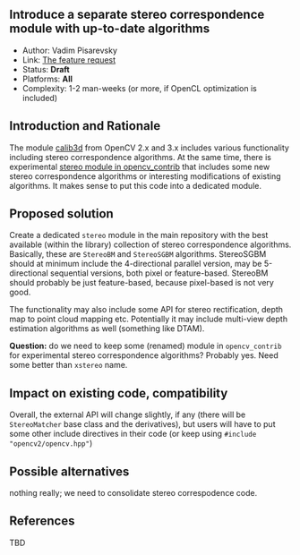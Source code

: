 ## Introduce a separate stereo correspondence module with up-to-date algorithms

* Author: Vadim Pisarevsky
* Link: [The feature request](https://github.com/opencv/opencv/issues/11014)
* Status: **Draft**
* Platforms: **All**
* Complexity: 1-2 man-weeks (or more, if OpenCL optimization is included)

## Introduction and Rationale

The module [calib3d](https://github.com/opencv/opencv/tree/master/modules/calib3d) from OpenCV 2.x and 3.x includes various functionality including stereo correspondence algorithms. At the same time, there is experimental [stereo module in opencv_contrib](https://github.com/opencv/opencv_contrib/tree/master/modules/stereo) that includes some new stereo correspondence algorithms or interesting modifications of existing algorithms. It makes sense to put this code into a dedicated module.

## Proposed solution

Create a dedicated `stereo` module in the main repository with the best available (within the library) collection of stereo correspondence algorithms. Basically, these are `StereoBM` and `StereoSGBM` algorithms. StereoSGBM should at minimum include the 4-directional parallel version, may be 5-directional sequential versions, both pixel or feature-based. StereoBM should probably be just feature-based, because pixel-based is not very good.

The functionality may also include some API for stereo rectification, depth map to point cloud mapping etc. Potentially it may include multi-view depth estimation algorithms as well (something like DTAM).

**Question:** do we need to keep some (renamed) module in `opencv_contrib` for experimental stereo correspondence algorithms? Probably yes. Need some better than `xstereo` name.

## Impact on existing code, compatibility

Overall, the external API will change slightly, if any (there will be `StereoMatcher` base class and the derivatives), but users will have to put some other include directives in their code (or keep using `#include "opencv2/opencv.hpp"`)

## Possible alternatives

nothing really; we need to consolidate stereo correspodence code.

## References

TBD